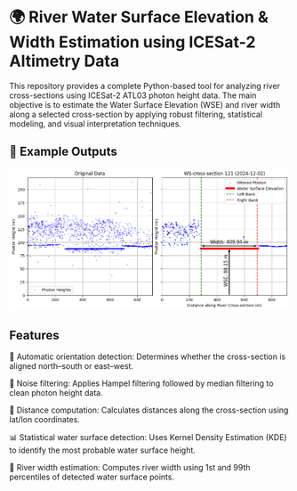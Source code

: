 # 🌍 River Water Surface Elevation & Width Estimation using ICESat-2 Altimetry Data

This repository provides a complete Python-based tool for analyzing river cross-sections using ICESat-2 ATL03 photon height data. The main objective is to estimate the Water Surface Elevation (WSE) and river width along a selected cross-section by applying robust filtering, statistical modeling, and visual interpretation techniques.

## 📸 Example Outputs

![image alt](https://github.com/SaeidDaliriSusefi/RiverWSE-Estimation/blob/3a75577c17b85604f68b4d533210e25d9a57074d/Images/Ex.png)

## Features
📐 Automatic orientation detection: Determines whether the cross-section is aligned north–south or east–west.

🧹 Noise filtering: Applies Hampel filtering followed by median filtering to clean photon height data.

📏 Distance computation: Calculates distances along the cross-section using lat/lon coordinates.

📊 Statistical water surface detection: Uses Kernel Density Estimation (KDE) to identify the most probable water surface height.

📌 River width estimation: Computes river width using 1st and 99th percentiles of detected water surface points.

